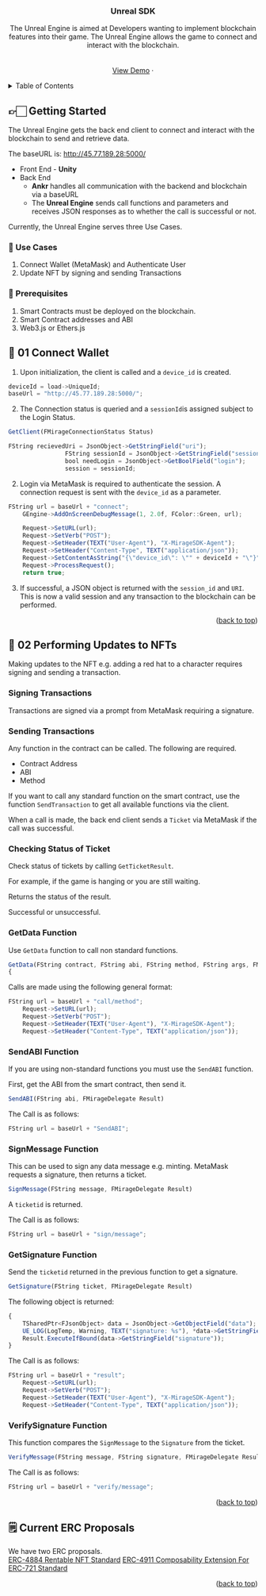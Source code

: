 
<h3 align="center">Unreal SDK</h3>

  <p align="center">
    The Unreal Engine is aimed at Developers wanting to implement blockchain features into their game. The Unreal Engine allows the game to connect and interact with the blockchain.
    <br />
    <!-- <a href="https://github.com/github_username/repo_name"></a> -->
    <br />
    <br />
    <a href="https://github.com/Ankr-network/game-unity-demo">View Demo</a>
    ·
    <!-- <a href="https://github.com/github_username/repo_name/issues">Report Bug</a>
    ·
    <a href="https://github.com/github_username/repo_name/issues">Request Feature</a> -->
  </p>
</div>

<!-- TABLE OF CONTENTS -->
<details>
  <summary>Table of Contents</summary>
  <ol>
    <li>
      <a href="#getting-started">Getting Started</a>
      <ul>
        <li><a href="#use-cases">Use Cases</a></li>
        <li><a href="#prerequisites">Prerequisites</a></li>
      </ul>
    </li>
    <li><a href="#01-connect-wallet">Connect Wallet</a></li>
    <li>
      <a href="#02-performing-updates-to-nfts">Performing Updates to NFTs</a>
      <ul>
        <li><a href="#signing-transactions">Signing Transactions</a></li>
        <li><a href="#sending-transactions">Sending Transactions</a></li>
        <li><a href="#checking-status-of-ticket">Checking status of Ticket</a></li>
        <li><a href="#getdata-function">GetData Function</a></li>
        <li><a href="#sendabi-function">SendABI Function</a></li>
        <li><a href="#signmessage-function">SignMessage Function</a></li>
        <li><a href="#getsignature-function">GetSignature Function</a></li>
        <li><a href="#verifysignature-function">VerifySignature Function</a></li>
    <li><a href="#01-connect-wallet">Connect Wallet</a></li>
  </ol>
</details>

<!-- GETTING STARTED -->

## 👉🏻 Getting Started

The Unreal Engine gets the back end client to connect and interact with the blockchain to send and retrieve data.

The baseURL is: http://45.77.189.28:5000/

- Front End - **Unity** 
- Back End 
    - **Ankr** handles all communication with the backend and blockchain via a baseURL
    - The **Unreal Engine** sends call functions and parameters and receives JSON responses as to whether the call is successful or not.

Currently, the Unreal Engine serves three Use Cases.

### 💫 Use Cases

1. Connect Wallet (MetaMask) and Authenticate User
2. Update NFT by signing and sending Transactions

### 🧰 Prerequisites

1. Smart Contracts must be deployed on the blockchain.  
2. Smart Contract addresses and ABI
2. Web3.js or Ethers.js

## 👝 01 Connect Wallet

1. Upon initialization, the client is called and a `device_id` is created.  

```js
deviceId = load->UniqueId;
baseUrl = "http://45.77.189.28:5000/";
```

2. The Connection status is queried and a `sessionId`is assigned subject to the Login Status.

```js
GetClient(FMirageConnectionStatus Status)
```

```js
FString recievedUri = JsonObject->GetStringField("uri");
				FString sessionId = JsonObject->GetStringField("session");
				bool needLogin = JsonObject->GetBoolField("login");
				session = sessionId;
```

2. Login via MetaMask is required to authenticate the session. A connection request is sent with the `device_id` as a parameter.

```js
FString url = baseUrl + "connect";
	GEngine->AddOnScreenDebugMessage(1, 2.0f, FColor::Green, url);

	Request->SetURL(url);
	Request->SetVerb("POST");
	Request->SetHeader(TEXT("User-Agent"), "X-MirageSDK-Agent");
	Request->SetHeader("Content-Type", TEXT("application/json"));
	Request->SetContentAsString("{\"device_id\": \"" + deviceId + "\"}");
	Request->ProcessRequest();
	return true;
```

3. If successful, a JSON object is returned with the `session_id` and `URI`. This is now a valid session and any transaction to the blockchain can be performed.  

<p align="right">(<a href="#top">back to top</a>)</p>

## 🚀 02 Performing Updates to NFTs 

Making updates to the NFT e.g. adding a red hat to a character requires signing and sending a transaction.

### Signing Transactions

Transactions are signed via a prompt from MetaMask requiring a signature.

### Sending Transactions

Any function in the contract can be called. The following are required.

* Contract Address
* ABI 
* Method
 
If you want to call any standard function on the smart contract, use the function `SendTransaction` to get all available functions via the client.

When a call is made, the back end client sends a `Ticket` via MetaMask if the call was successful.

### Checking Status of Ticket

Check status of tickets by calling `GetTicketResult`.

For example, if the game is hanging or you are still waiting.

Returns the status of the result.

Successful or unsuccessful.

### GetData Function

Use `GetData` function to call non standard functions.

```js
GetData(FString contract, FString abi, FString method, FString args, FMirageDelegate Result)
{
```

Calls are made using the following general format:

```js
FString url = baseUrl + "call/method";
	Request->SetURL(url);
	Request->SetVerb("POST");
	Request->SetHeader(TEXT("User-Agent"), "X-MirageSDK-Agent");
	Request->SetHeader("Content-Type", TEXT("application/json"));
```

### SendABI Function

If you are using non-standard functions you must use the `SendABI` function.

First, get the ABI from the smart contract, then send it. 

```js
SendABI(FString abi, FMirageDelegate Result)
```

The Call is as follows: 

```js
FString url = baseUrl + "SendABI";

```

### SignMessage Function

This can be used to sign any data message e.g. minting.
MetaMask requests a signature, then returns a ticket.

```js
SignMessage(FString message, FMirageDelegate Result)
```

A `ticketid` is returned. 

The Call is as follows:

```js
FString url = baseUrl + "sign/message";
```

### GetSignature Function

Send the `ticketid` returned in the previous function to get a signature.

```js
GetSignature(FString ticket, FMirageDelegate Result)
```

The following object is returned:

```js
{
	TSharedPtr<FJsonObject> data = JsonObject->GetObjectField("data");
	UE_LOG(LogTemp, Warning, TEXT("signature: %s"), *data->GetStringField("signature"));
	Result.ExecuteIfBound(data->GetStringField("signature"));
}
```
The Call is as follows:

```js
FString url = baseUrl + "result";
	Request->SetURL(url);
	Request->SetVerb("POST");
	Request->SetHeader(TEXT("User-Agent"), "X-MirageSDK-Agent");
	Request->SetHeader("Content-Type", TEXT("application/json"));
```

### VerifySignature Function

This function compares the `SignMessage` to the `Signature` from the ticket. 

```js
VerifyMessage(FString message, FString signature, FMirageDelegate Result)
```

The Call is as follows:

```js
FString url = baseUrl + "verify/message";
```


<p align="right">(<a href="#top">back to top</a>)</p>

## 🗒 Current ERC Proposals

We have two ERC proposals.  
[ERC-4884  Rentable NFT Standard](https://github.com/Ankr-network/game-smart-contract-example/blob/master/ERC/rentable-nft.md)
[ERC-4911  Composability Extension For ERC-721 Standard](https://github.com/Ankr-network/game-smart-contract-example/blob/master/ERC/composable-nft.md)


<p align="right">(<a href="#top">back to top</a>)</p>




